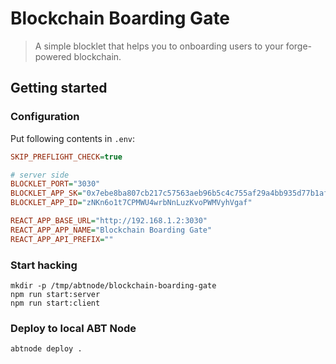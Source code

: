 # Blockchain Boarding Gate

> A simple blocklet that helps you to onboarding users to your forge-powered blockchain.

## Getting started

### Configuration

Put following contents in `.env`:

```ini
SKIP_PREFLIGHT_CHECK=true

# server side
BLOCKLET_PORT="3030"
BLOCKLET_APP_SK="0x7ebe8ba807cb217c57563aeb96b5c4c755af29a4bb935d77b1af549edaddf3a09bff6e162bd8a2fbfb6284921ecc243c209339f2e14f5eb64c5f7e5dccdc6700"
BLOCKLET_APP_ID="zNKn6o1t7CPMWU4wrbNnLuzKvoPWMVyhVgaf"

REACT_APP_BASE_URL="http://192.168.1.2:3030"
REACT_APP_APP_NAME="Blockchain Boarding Gate"
REACT_APP_API_PREFIX=""
```

### Start hacking

```shell
mkdir -p /tmp/abtnode/blockchain-boarding-gate
npm run start:server
npm run start:client
```

### Deploy to local ABT Node

```shell
abtnode deploy .
```
